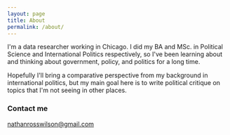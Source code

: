 ```yaml
---
layout: page
title: About
permalink: /about/
---
```


I'm a data researcher working in Chicago. I did my BA and MSc. in Political Science and International Politics respectively, so I've been learning about and thinking about government, policy, and politics for a long time. 

Hopefully I'll bring a comparative perspective from my background in international politics, but my main goal here is to write political critique on topics that I'm not seeing in other places.

### Contact me

[nathanrosswilson@gmail.com](mailto:nathanrosswilson@gmail.com)
